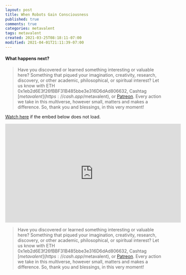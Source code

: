 ```yaml
---
layout: post
title: When Robots Gain Consciousness
published: true
comments: true
categories: metavalent
tags: metavalent
created: 2021-03-25T08:18:11-07:00
modified: 2021-04-01T21:11:39-07:00
---
```


#### What happens next?

> Have you discovered or learned something interesting or valuable here? Something that piqued your imagination, creativity, research, discovery, or other academic, philosophical, or spiritual interest? Let us know with ETH 0x1eb2d6E3f26fBBF31B485bbe3e316D6dAd806632, Cashtag [$metavalent](https://cash.app/$metavalent), or [Patreon](https://patreon.com/metavalent). Every action we take in this multiverse, however small, matters and makes a difference. So, thank you and blessings, in this very moment!

[Watch here](https://youtu.be/neWwJm8zd74) if the embed below does not load.

<div class="embed-container"><iframe loading="lazy" width="560" height="315" src="https://www.youtube.com/embed/neWwJm8zd74" title="YouTube video player" frameborder="0" allow="accelerometer; autoplay; clipboard-write; encrypted-media; gyroscope; picture-in-picture" allowfullscreen></iframe></div>

> Have you discovered or learned something interesting or valuable here? Something that piqued your imagination, creativity, research, discovery, or other academic, philosophical, or spiritual interest? Let us know with ETH 0x1eb2d6E3f26fBBF31B485bbe3e316D6dAd806632, Cashtag [$metavalent](https://cash.app/$metavalent), or [Patreon](https://patreon.com/metavalent). Every action we take in this multiverse, however small, matters and makes a difference. So, thank you and blessings, in this very moment!